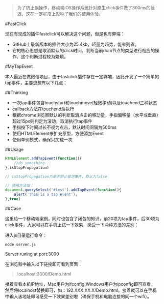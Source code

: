 > 为了防止误操作，移动端iOS操作系统针对原生click事件做了300ms的延迟，这在一定程度上影响了我们的使用体验。
 
#FastClick

现在有现成的插件fastclick可以解决这个问题，但是也有弊端：

- GitHub上最新版本的插件大小为25.4kb，轻量为趋势，能省则省。
- 它的核心思想是取消默认的click时间，判断当前dom节点的类型进行相应的操作，这个判断过程较为繁琐。

#MyTapEvent

本人最近在做微信项目，由于fastclick插件存在一定弊端，因此开发了一个简单的tap事件，主要思想有以下几点：

##Thinking

- 一次tap事件包含touchstart和touchmove(轻微移动)以及touchend三种状态
- callback方法在touchend后执行
- 根据chrome浏览器默认的判断取消点击的移动量，手指偏移量（水平或垂直）超过15px则判定为滚动，取消执行tap事件
- 手指按下时间过长不视为点击，默认时间间隔为500ms
- 使用HTMLElement来扩充原型，方便添加Event
- 使用单例模式，确保只加载一次


##Usage

```javascript
HTMLElement.addTapEvent(function(){
	//do something...
},isStopPropagation)

// isStopPropagation为是否阻止冒泡事件，默认为false

// 使用方法如：
document.querySelect('#test').addTapEvent(function(){
	alert('this is a tap event');
},true)

```

  
##Case

这里给一个移动端案例，同时也包含了闭包的知识，前20项为tap事件，后30项为click事件，大家可以在手机上试一下效果，感受一下两种方法的差别：

进入js目录运行命令：

```bash
node server.js
``` 
Server runing at port:3000

在浏览器中输入以下链接即可看到页面：
> localhost:3000/Demo.html

接着查看本机IP地址，Mac用户为ifconfig,Windows用户为ipconfig即可查看，然后将localhost替换即可，如：192.XXX.XX.X/Demo.html。接着就可以在手机中输入该地址即可感受一下效果差别啦（确保手机和电脑连接的同一个wifi）。
